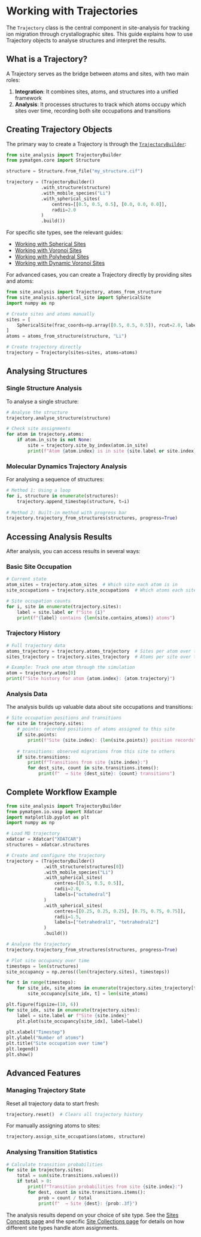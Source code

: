 # Working with Trajectories

The `Trajectory` class is the central component in site-analysis for tracking ion migration through crystallographic sites. This guide explains how to use Trajectory objects to analyse structures and interpret the results.

## What is a Trajectory?

A Trajectory serves as the bridge between atoms and sites, with two main roles:
1. **Integration**: It combines sites, atoms, and structures into a unified framework
2. **Analysis**: It processes structures to track which atoms occupy which sites over time, recording both site occupations and transitions

## Creating Trajectory Objects

The primary way to create a Trajectory is through the [`TrajectoryBuilder`](builders.md):

```python
from site_analysis import TrajectoryBuilder
from pymatgen.core import Structure

structure = Structure.from_file("my_structure.cif")

trajectory = (TrajectoryBuilder()
             .with_structure(structure)
             .with_mobile_species("Li")
             .with_spherical_sites(
                 centres=[[0.5, 0.5, 0.5], [0.0, 0.0, 0.0]],
                 radii=2.0
             )
             .build())
```

For specific site types, see the relevant guides:
- [Working with Spherical Sites](spherical_sites.md)
- [Working with Voronoi Sites](voronoi_sites.md)
- [Working with Polyhedral Sites](polyhedral_sites.md)
- [Working with Dynamic Voronoi Sites](dynamic_voronoi_sites.md)

For advanced cases, you can create a Trajectory directly by providing sites and atoms:

```python
from site_analysis import Trajectory, atoms_from_structure
from site_analysis.spherical_site import SphericalSite
import numpy as np

# Create sites and atoms manually
sites = [
    SphericalSite(frac_coords=np.array([0.5, 0.5, 0.5]), rcut=2.0, label="octahedral")
]
atoms = atoms_from_structure(structure, "Li")

# Create trajectory directly
trajectory = Trajectory(sites=sites, atoms=atoms)
```

## Analysing Structures

### Single Structure Analysis

To analyse a single structure:

```python
# Analyse the structure
trajectory.analyse_structure(structure)

# Check site assignments
for atom in trajectory.atoms:
    if atom.in_site is not None:
        site = trajectory.site_by_index(atom.in_site)
        print(f"Atom {atom.index} is in site {site.label or site.index}")
```

### Molecular Dynamics Trajectory Analysis

For analysing a sequence of structures:

```python
# Method 1: Using a loop
for i, structure in enumerate(structures):
    trajectory.append_timestep(structure, t=i)
    
# Method 2: Built-in method with progress bar
trajectory.trajectory_from_structures(structures, progress=True)
```

## Accessing Analysis Results

After analysis, you can access results in several ways:

### Basic Site Occupation

```python
# Current state
atom_sites = trajectory.atom_sites  # Which site each atom is in
site_occupations = trajectory.site_occupations  # Which atoms each site contains

# Site occupation counts
for i, site in enumerate(trajectory.sites):
    label = site.label or f"Site {i}"
    print(f"{label} contains {len(site.contains_atoms)} atoms")
```

### Trajectory History

```python
# Full trajectory data
atoms_trajectory = trajectory.atoms_trajectory  # Sites per atom over time
sites_trajectory = trajectory.sites_trajectory  # Atoms per site over time

# Example: Track one atom through the simulation
atom = trajectory.atoms[0]
print(f"Site history for atom {atom.index}: {atom.trajectory}")
```

### Analysis Data

The analysis builds up valuable data about site occupations and transitions:

```python
# Site occupation positions and transitions
for site in trajectory.sites:
    # points: recorded positions of atoms assigned to this site
    if site.points:
        print(f"Site {site.index}: {len(site.points)} position records")
    
    # transitions: observed migrations from this site to others
    if site.transitions:
        print(f"Transitions from site {site.index}:")
        for dest_site, count in site.transitions.items():
            print(f"  → Site {dest_site}: {count} transitions")
```

## Complete Workflow Example

```python
from site_analysis import TrajectoryBuilder
from pymatgen.io.vasp import Xdatcar
import matplotlib.pyplot as plt
import numpy as np

# Load MD trajectory
xdatcar = Xdatcar("XDATCAR")
structures = xdatcar.structures

# Create and configure the trajectory
trajectory = (TrajectoryBuilder()
              .with_structure(structures[0])
              .with_mobile_species("Li")
              .with_spherical_sites(
                  centres=[[0.5, 0.5, 0.5]], 
                  radii=2.0, 
                  labels=["octahedral"]
              )
              .with_spherical_sites(
                  centres=[[0.25, 0.25, 0.25], [0.75, 0.75, 0.75]], 
                  radii=1.5, 
                  labels=["tetrahedral1", "tetrahedral2"]
              )
              .build())

# Analyse the trajectory
trajectory.trajectory_from_structures(structures, progress=True)

# Plot site occupancy over time
timesteps = len(structures)
site_occupancy = np.zeros((len(trajectory.sites), timesteps))

for t in range(timesteps):
    for site_idx, site_atoms in enumerate(trajectory.sites_trajectory[t]):
        site_occupancy[site_idx, t] = len(site_atoms)

plt.figure(figsize=(10, 6))
for site_idx, site in enumerate(trajectory.sites):
    label = site.label or f"Site {site.index}"
    plt.plot(site_occupancy[site_idx], label=label)
    
plt.xlabel("Timestep")
plt.ylabel("Number of atoms")
plt.title("Site occupation over time")
plt.legend()
plt.show()
```

## Advanced Features

### Managing Trajectory State

Reset all trajectory data to start fresh:

```python
trajectory.reset()  # Clears all trajectory history
```

For manually assigning atoms to sites:

```python
trajectory.assign_site_occupations(atoms, structure)
```

### Analysing Transition Statistics

```python
# Calculate transition probabilities
for site in trajectory.sites:
    total = sum(site.transitions.values())
    if total > 0:
        print(f"Transition probabilities from site {site.index}:")
        for dest, count in site.transitions.items():
            prob = count / total
            print(f"  → Site {dest}: {prob:.3f}")
```

The analysis results depend on your choice of site type. See the [Sites Concepts page](../concepts/sites.md) and the specific [Site Collections page](../concepts/site_collections.md) for details on how different site types handle atom assignments.
